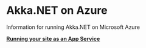# Akka.NET on Azure
Information for running Akka.NET on Microsoft Azure

**[Running your site as an App Service](https://github.com/qwoz/Akka.NET-on-Azure/wiki/Running-your-site-as-an-App-Service)**
